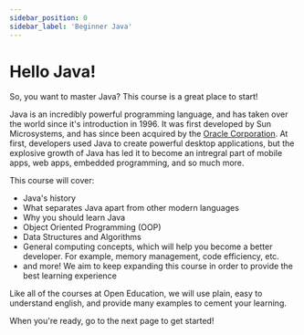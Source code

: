 ```yaml
---
sidebar_position: 0
sidebar_label: 'Beginner Java'
---
```


# Hello Java!

So, you want to master Java? This course is a great place to start!

Java is an incredibly powerful programming language, and has taken over the world since it's introduction in 1996. It was first developed by Sun Microsystems, and has since been acquired by the [Oracle Corporation](https://www.oracle.com/index.html). At first, developers used Java to create powerful desktop applications, but the explosive growth of Java has led it to become an intregral part of mobile apps, web apps, embedded programming, and so much more.

This course will cover:

- Java's history
- What separates Java apart from other modern languages
- Why you should learn Java
- Object Oriented Programming (OOP)
- Data Structures and Algorithms
- General computing concepts, which will help you become a better developer. For example, memory management, code efficiency, etc.
- and more! We aim to keep expanding this course in order to provide the best learning experience

Like all of the courses at Open Education, we will use plain, easy to understand english, and provide many examples to cement your learning.

When you're ready, go to the next page to get started!